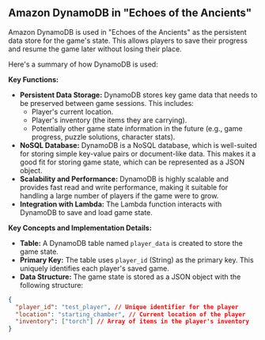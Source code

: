 ## Amazon DynamoDB in "Echoes of the Ancients"

Amazon DynamoDB is used in "Echoes of the Ancients" as the persistent data store for the game's state. This allows players to save their progress and resume the game later without losing their place.

Here's a summary of how DynamoDB is used:

**Key Functions:**

*   **Persistent Data Storage:** DynamoDB stores key game data that needs to be preserved between game sessions. This includes:
    *   Player's current location.
    *   Player's inventory (the items they are carrying).
    *   Potentially other game state information in the future (e.g., game progress, puzzle solutions, character stats).
*   **NoSQL Database:** DynamoDB is a NoSQL database, which is well-suited for storing simple key-value pairs or document-like data. This makes it a good fit for storing game state, which can be represented as a JSON object.
*   **Scalability and Performance:** DynamoDB is highly scalable and provides fast read and write performance, making it suitable for handling a large number of players if the game were to grow.
*   **Integration with Lambda:** The Lambda function interacts with DynamoDB to save and load game state.

**Key Concepts and Implementation Details:**

*   **Table:** A DynamoDB table named `player_data` is created to store the game state.
*   **Primary Key:** The table uses `player_id` (String) as the primary key. This uniquely identifies each player's saved game.
*   **Data Structure:** The game state is stored as a JSON object with the following structure:

```json
{
  "player_id": "test_player", // Unique identifier for the player
  "location": "starting_chamber", // Current location of the player
  "inventory": ["torch"] // Array of items in the player's inventory
}